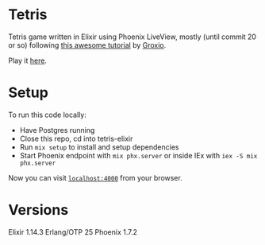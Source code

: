 # Tetris

Tetris game written in Elixir using Phoenix LiveView, mostly (until commit 20 or so) following [this awesome tutorial](https://youtube.com/playlist?list=PLKBMoE8mCkXi-sAkesjaUnDQqyrkAK8R5) by [Groxio](https://grox.io).

Play it [here](https://tetris.gigalixirapp.com).

# Setup

To run this code locally:

  * Have Postgres running
  * Close this repo, cd into tetris-elixir
  * Run `mix setup` to install and setup dependencies
  * Start Phoenix endpoint with `mix phx.server` or inside IEx with `iex -S mix phx.server`

Now you can visit [`localhost:4000`](http://localhost:4000) from your browser.

# Versions
Elixir      1.14.3
Erlang/OTP  25
Phoenix     1.7.2